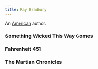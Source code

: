 ```yaml
---
title: Ray Bradbury
---
```


An [American](../index.html) author.

### Something Wicked This Way Comes

### Fahrenheit 451

### The Martian Chronicles
